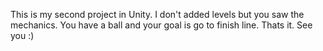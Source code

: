This is my second project in Unity. 
I don't added levels but you saw the mechanics.
You have a ball and your goal is go to finish line.
Thats it.
See you :)
